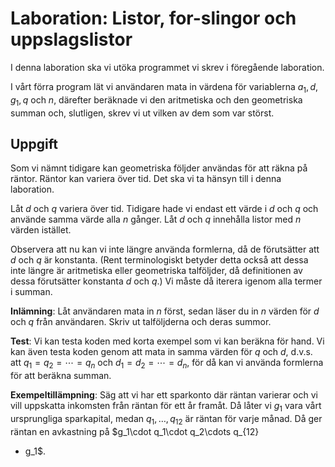 # Laboration: Listor, for-slingor och uppslagslistor

I denna laboration ska vi utöka programmet vi skrev i föregående laboration.

I vårt förra program lät vi användaren mata in värdena för variablerna $a_1, d, 
g_1, q$ och $n$, därefter beräknade vi den aritmetiska och den geometriska 
summan och, slutligen, skrev vi ut vilken av dem som var störst.


## Uppgift

Som vi nämnt tidigare kan geometriska följder användas för att räkna på räntor. 
Räntor kan variera över tid. Det ska vi ta hänsyn till i denna laboration.

Låt $d$ och $q$ variera över tid. Tidigare hade vi endast ett värde i $d$ och 
$q$ och använde samma värde alla $n$ gånger. Låt $d$ och $q$ innehålla listor 
med $n$ värden istället.

Observera att nu kan vi inte längre använda formlerna, då de förutsätter att 
$d$ och $q$ är konstanta. (Rent terminologiskt betyder detta också att dessa 
inte längre är aritmetiska eller geometriska talföljder, då definitionen av 
dessa förutsätter konstanta $d$ och $q$.) Vi måste då iterera igenom alla 
termer i summan.

**Inlämning**: Låt användaren mata in $n$ först, sedan läser du in $n$ värden 
för $d$ och $q$ från användaren. Skriv ut talföljderna och deras summor.

**Test**: Vi kan testa koden med korta exempel som vi kan beräkna för hand. Vi 
kan även testa koden genom att mata in samma värden för $q$ och $d$, d.v.s. att 
$q_1 = q_2 = \cdots = q_n$ och $d_1 = d_2 = \cdots = d_n$, för då kan vi 
använda formlerna för att beräkna summan.

**Exempeltillämpning**: Säg att vi har ett sparkonto där räntan varierar och vi 
vill uppskatta inkomsten från räntan för ett år framåt. Då låter vi $g_1$ vara 
vårt ursprungliga sparkapital, medan $q_1, \ldots, q_{12}$ är räntan för varje 
månad.  Då ger räntan en avkastning på $g_1\cdot q_1\cdot q_2\cdots q_{12} 
- g_1$.

